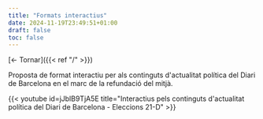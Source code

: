 ```yaml
---
title: "Formats interactius"
date: 2024-11-19T23:49:51+01:00
draft: false
toc: false
---
```


[<- Tornar]({{< ref "/" >}})

Proposta de format interactiu per als continguts d'actualitat política del Diari de Barcelona en el marc de la refundació del mitjà.

{{< youtube id=jJblB9TjA5E title="Interactius pels continguts d'actualitat política del Diari de Barcelona - Eleccions 21-D" >}}
